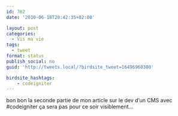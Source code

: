 ```yaml
---
id: 762
date: '2010-06-18T20:42:35+02:00'

layout: post
categories:
  - Vis ma vie
tags:
  - tweet
format: status
publish_social: no
guid: 'http://tweets.local/?birdsite_tweet=16496960300'

birdsite_hashtags:
    - codeigniter
---
```


bon bon la seconde partie de mon article sur le dev d’un CMS avec #codeigniter ça sera pas pour ce soir visiblement…